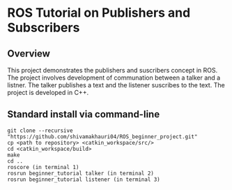 # ROS Tutorial on Publishers and Subscribers

## Overview

This project demonstrates the publishers and suscribers concept in ROS. The project involves development of communation between a talker and a listner. The talker publishes a text and the listener suscribes to the text. The project is developed in C++.


## Standard install via command-line

```
git clone --recursive "https://github.com/shivamakhauri04/ROS_beginner_project.git"
cp <path to repository> <catkin_workspace/src/>
cd <catkin_workspace/build>
make
cd ..
roscore (in terminal 1)
rosrun beginner_tutorial talker (in terminal 2)
rosrun beginner_tutorial listener (in terminal 3)

```
